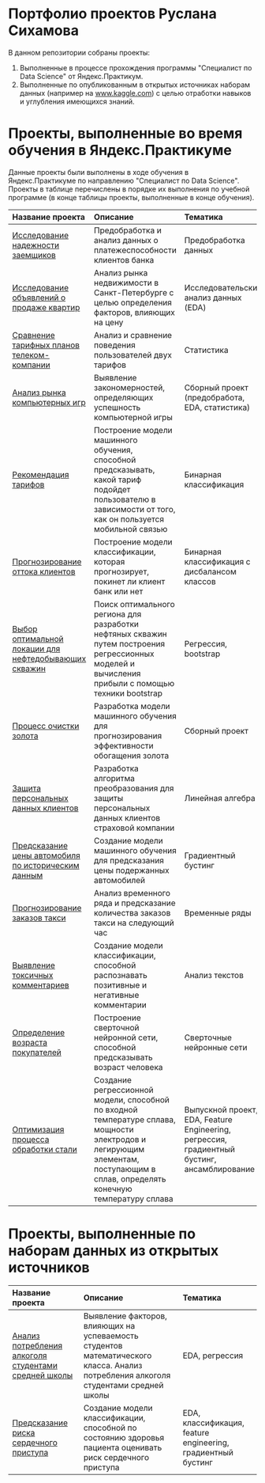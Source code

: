 # Портфолио проектов Руслана Сихамова

В данном репозитории собраны проекты:
1. Выполненные в процессе прохождения программы "Специалист по Data Science" от Яндекс.Практикум.
2. Выполненные по опубликованным в открытых источниках наборам данных (например на www.kaggle.com) с целью отработки навыков и углубления имеющихся знаний.

# Проекты, выполненные во время обучения в Яндекс.Практикуме
Данные проекты были выполнены в ходе обучения в Яндекс.Практикуме по направлению "Специалист по Data Science". Проекты в таблице перечислены в порядке их выполнения по учебной программе (в конце таблицы проекты, выполненные в конце обучения).  

| **Название проекта** | **Описание** | **Тематика** |
| :------------------- | :----------- | :----------- |
| [Исследование надежности заемщиков](https://github.com/Rus9519/Portfolio_Sikhamov/tree/main/Bank_Clients_Data_Preparation_and_Analysis) | Предобработка и анализ данных о платежеспособности клиентов банка | Предобработка данных |
| [Исследование объявлений о продаже квартир](https://github.com/Rus9519/Portfolio_Sikhamov/tree/main/EDA_Sale_Apartments) | Анализ рынка недвижимости в Санкт-Петербурге с целью определения факторов, влияющих на цену | Исследовательский анализ данных (EDA) |
| [Сравнение тарифных планов телеком-компании](https://github.com/Rus9519/Portfolio_Sikhamov/tree/main/Stats_GSM_company_Tariffs) | Анализ и сравнение поведения пользователей двух тарифов | Статистика |
| [Анализ рынка компьютерных игр](https://github.com/Rus9519/Portfolio_Sikhamov/tree/main/Game_Industry_Prep%2BEDA%2BStats) | Выявление закономерностей, определяющих успешность компьютерной игры | Сборный проект (предобработа, EDA, статистика) |
| [Рекомендация тарифов](https://github.com/Rus9519/Portfolio_Sikhamov/tree/main/ML_Tariff_Recommendation) | Построение модели машинного обучения, способной предсказывать, какой тариф подойдет пользователю в зависимости от того, как он пользуется мобильной связью | Бинарная классификация |
| [Прогнозирование оттока клиентов](https://github.com/Rus9519/Portfolio_Sikhamov/tree/main/Imb_Classif_Churn_Modeling) | Построение модели классификации, которая прогнозирует, покинет ли клиент банк или нет | Бинарная классификация с дисбалансом классов |
| [Выбор оптимальной локации для нефтедобывающих скважин](https://github.com/Rus9519/Portfolio_Sikhamov/tree/main/Bootstrap_Regression_Well_Location) | Поиск оптимального региона для разработки нефтяных скважин путем построения регрессионных моделей и вычисления прибыли с помощью техники bootstrap | Регрессия, bootstrap |
| [Процесс очистки золота](https://github.com/Rus9519/Portfolio_Sikhamov/tree/main/Regres_Gold_Recovery) | Разработка модели машинного обучения для прогнозирования эффективности обогащения золота | Сборный проект |
| [Защита персональных данных клиентов](https://github.com/Rus9519/Portfolio_Sikhamov/tree/main/Lin_alg_Data_protection_Insurance) | Разработка алгоритма преобразования для защиты персональных данных клиентов страховой компании | Линейная алгебра |
| [Предсказание цены автомобиля по историческим данным](https://github.com/Rus9519/Portfolio_Sikhamov/tree/main/Boosting_Car_Price_Prediciton) | Создание модели машинного обучения для предсказания цены подержанных автомобилей | Градиентный бустинг |
| [Прогнозирование заказов такси](https://github.com/Rus9519/Portfolio_Sikhamov/tree/main/Time_Series_Taxi_Orders) | Анализ временного ряда и предсказание количества заказов такси на следующий час | Временные ряды |
| [Выявление токсичных комментариев](https://github.com/Rus9519/Portfolio_Sikhamov/tree/main/ML_Text_Toxic_Comments) | Создание модели классификации, способной распознавать позитивные и негативные комментарии | Анализ текстов |
| [Определение возраста покупателей](https://github.com/Rus9519/Portfolio_Sikhamov/tree/main/CNN_Age_Determination) | Построение сверточной нейронной сети, способной предсказывать возраст человека | Сверточные нейронные сети |
| [Оптимизация процесса обработки стали](https://github.com/Rus9519/Portfolio_Sikhamov/tree/main/Final_Project_Steel) | Создание регрессионной модели, способной по входной температуре сплава, мощности электродов и легирующим элементам, поступающим в сплав, определять конечную температуру сплава | Выпускной проект, EDA, Feature Engineering, регрессия, градиентный бустинг, ансамблирование |

# Проекты, выполненные по наборам данных из открытых источников
| **Название проекта** | **Описание** | **Тематика** |
| :------------------- | :----------- | :----------- |
| [Анализ потребления алкоголя студентами средней школы](https://github.com/Rus9519/Portfolio_Sikhamov/tree/main/Students_Alcohol_Consumption_EDA%2Bgrade_prediction) | Выявление факторов, влияющих на успеваемость студентов математического класса. Анализ потребления алкоголя студентами средней школы | EDA, регрессия |
| [Предсказание риска сердечного приступа](https://github.com/Rus9519/Portfolio_Sikhamov/tree/main/Heart_Attack_EDA%2BPrediction_catboost_svm_RF) | Создание модели классификации, способной по состоянию здоровья пациента оценивать риск сердечного приступа | EDA, классификация, feature engineering, градиентный бустинг |




